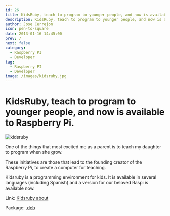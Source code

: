 ```yaml
---
id: 26
title: KidsRuby, teach to program to younger people, and now is available to Raspberry Pi.
description: KidsRuby, teach to program to younger people, and now is available to Raspberry Pi.
author: Jose Cerrejon
icon: pen-to-square
date: 2013-01-16 14:45:00
prev: /
next: false
category:
  - Raspberry PI
  - Developer
tag:
  - Raspberry PI
  - Developer
image: /images/kidsruby.jpg
---
```


# KidsRuby, teach to program to younger people, and now is available to Raspberry Pi.

![kidsruby](/images/kidsruby.jpg)

One of the things that most excited me as a parent is to teach my daughter to program when she grow.

These initiatives are those that lead to the founding creator of the Raspberry Pi, to create a computer for teaching.

Kidsruby is a programming environment for kids. It is available in several languages (including Spanish) and a version for our beloved Raspi is available now.

Link: [Kidsruby about](http://kidsruby.com/about)

Package: [.deb](https://s3.amazonaws.com/kidsruby/raspbian/kidsruby-1.3.2-armv6l.deb)